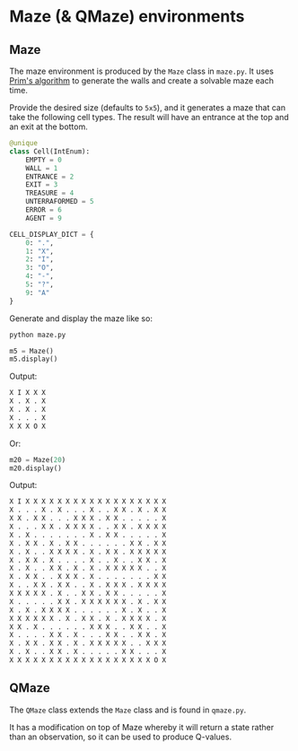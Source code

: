 # Maze (& QMaze) environments


## Maze
The maze environment is produced by the `Maze` class in `maze.py`. It uses [Prim's algorithm](https://en.wikipedia.org/wiki/Prim%27s_algorithm) to generate the walls and create a solvable maze each time.

Provide the desired size (defaults to `5x5`), and it generates a maze that can take the following cell types. The result will have an entrance at the top and an exit at the bottom.

```python
@unique
class Cell(IntEnum):
    EMPTY = 0
    WALL = 1
    ENTRANCE = 2
    EXIT = 3
    TREASURE = 4
    UNTERRAFORMED = 5
    ERROR = 6
    AGENT = 9
```

```python
CELL_DISPLAY_DICT = {
    0: ".",
    1: "X",
    2: "I",
    3: "O",
    4: "-",
    5: "?",
    9: "A"
}
```

Generate and display the maze like so:

```bash
python maze.py
```

```python
m5 = Maze()
m5.display()
```

Output:

```bash
X I X X X
X . X . X
X . X . X
X . . . X
X X X O X
```

Or:

```python
m20 = Maze(20)
m20.display()
```

Output:
```bash
X I X X X X X X X X X X X X X X X X X X
X . . . X . X . . . X . . X X . X . X X
X X . X X . . . X X X . X X . . . . . X
X . . . X X . X X X X . . X X . X X X X
X . X . . . . . . . X . X X . . . . . X
X . X X . X . X X . . . . . . X X . X X
X . X . . X X X X . X . X X . X X X X X
X . X X . X . . . . X . . X . . X X . X
X . X . . X X . X . X . X X X X X . . X
X . X X . . X X X . X . . . . . . . X X
X . . X X . X X . . X . X X X . X X X X
X X X X X . X . . X X . X X . . . . . X
X . . . . . X X . X X X X X X . X . X X
X . X . X X X X . . . . . . X . X . . X
X X X X X X . X . X X . X . X X X X . X
X X . X . . . . . . X X X . . X X . . X
X . . . . X X . X . . . X X . . X X . X
X . X X . X X . X . X X X X X . . X X X
X . X . . X X . X . . . . . X X . . . X
X X X X X X X X X X X X X X X X X X O X
```

## QMaze

The `QMaze` class extends the `Maze` class and is found in `qmaze.py`.

It has a modification on top of Maze whereby it will return a state rather than an observation,
so it can be used to produce Q-values.
